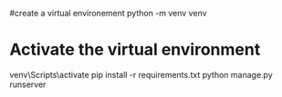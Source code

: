 #create a virtual environement
python -m venv venv  
# Activate the virtual environment
venv\Scripts\activate
pip install -r requirements.txt
python manage.py runserver
